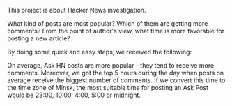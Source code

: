 This project is about Hacker News investigation.

What kind of posts are most popular? Which of them are getting more comments?
From the point of author's view, what time is more favorable for posting a new article?


By doing some quick and easy steps, we received the following:

On average, Ask HN posts are more popular - they tend to receive more comments.
Moreover, we got the top 5 hours during the day when posts on average receive the biggest number of comments. 
If we convert this time to the time zone of Minsk, the most suitable time for posting an Ask Post would be 23:00, 10:00, 4:00, 5:00 or midnight.
